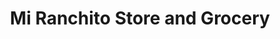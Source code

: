 ---
title: "Mi Ranchito Store and Grocery"
url: /seattle/mi-ranchito-store-and-grocery/
shop: convenience
---